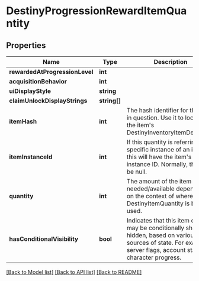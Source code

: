# DestinyProgressionRewardItemQuantity

## Properties
Name | Type | Description | Notes
------------ | ------------- | ------------- | -------------
**rewardedAtProgressionLevel** | **int** |  | [optional] 
**acquisitionBehavior** | **int** |  | [optional] 
**uiDisplayStyle** | **string** |  | [optional] 
**claimUnlockDisplayStrings** | **string[]** |  | [optional] 
**itemHash** | **int** | The hash identifier for the item in question. Use it to look up the item&#39;s DestinyInventoryItemDefinition. | [optional] 
**itemInstanceId** | **int** | If this quantity is referring to a specific instance of an item, this will have the item&#39;s instance ID. Normally, this will be null. | [optional] 
**quantity** | **int** | The amount of the item needed/available depending on the context of where DestinyItemQuantity is being used. | [optional] 
**hasConditionalVisibility** | **bool** | Indicates that this item quantity may be conditionally shown or hidden, based on various sources of state. For example: server flags, account state, or character progress. | [optional] 

[[Back to Model list]](../README.md#documentation-for-models) [[Back to API list]](../README.md#documentation-for-api-endpoints) [[Back to README]](../README.md)


